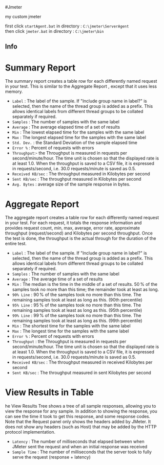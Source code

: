 #Jmeter

my custom jmeter  

first click `startAgent.bat` in directory : `C:\jmeter\ServerAgent`  
then click `jmeter.bat` in directory : `C:\jmeter\bin`


## Info
# Summary Report
The summary report creates a table row for each differently named request in your test. This is similar to the Aggregate Report , except that it uses less memory.  

-   `Label` : The label of the sample. If "Include group name in label?" is selected, then the name of the thread group is added as a prefix. This allows identical labels from different thread groups to be collated separately if required.
-   `Samples` : The number of samples with the same label
-   `Average` : The average elapsed time of a set of results
-   `Min` : The lowest elapsed time for the samples with the same label
-   `Max` : The longest elapsed time for the samples with the same label
-   `Std. Dev.` : the Standard Deviation of the sample elapsed time
-   `Error %` : Percent of requests with errors
-   `Throughput`:- the Throughput is measured in requests per second/minute/hour. The time unit is chosen so that the displayed rate is at least 1.0. When the throughput is saved to a CSV file, it is expressed in requests/second, i.e. 30.0 requests/minute is saved as 0.5.
-   `Received KB/sec` : The throughput measured in Kilobytes per second
-   `Sent KB/sec` : The throughput measured in Kilobytes per second
-   `Avg. Bytes` : average size of the sample response in bytes.

# Aggregate Report
The aggregate report creates a table row for each differently named request in your test. For each request, it totals the response information and provides request count, min, max, average, error rate, approximate throughput (request/second) and Kilobytes per second throughput. Once the test is done, the throughput is the actual through for the duration of the entire test.

-   `Label` : The label of the sample. If "Include group name in label?" is selected, then the name of the thread group is added as a prefix. This allows identical labels from different thread groups to be collated separately if required.
-   `Samples` : The number of samples with the same label
-   `Average` : The average time of a set of results
-   `Min` : The median is the time in the middle of a set of results. 50 % of the samples took no more than this time; the remainder took at least as long.
-   `90% Line` : 90 % of the samples took no more than this time. The remaining samples took at least as long as this. (90th percentile)
-   `95% Line` : 95 % of the samples took no more than this time. The remaining samples took at least as long as this. (95th percentile)
-   `99% Line` : 99 % of the samples took no more than this time. The remaining samples took at least as long as this. (99th percentile)
-   `Min` : The shortest time for the samples with the same label
-   `Max` : The longest time for the samples with the same label
-   `Error %` : Percent of requests with errors
-   `Throughput` : the Throughput is measured in requests per second/minute/hour. The time unit is chosen so that the displayed rate is at least 1.0. When the throughput is saved to a CSV file, it is expressed in requests/second, i.e. 30.0 requests/minute is saved as 0.5.
-   `Received KB/sec` : The throughput measured in received Kilobytes per second
-   `Sent KB/sec` : The throughput measured in sent Kilobytes per second

# View Results in Table
he View Results Tree shows a tree of all sample responses, allowing you to view the response for any sample. In addition to showing the response, you can see the time it took to get this response, and some response codes. Note that the Request panel only shows the headers added by JMeter. It does not show any headers (such as Host) that may be added by the HTTP protocol implementation.

-   `Latency` : The number of milliseconds that elapsed between when JMeter sent the request and when an initial response was received
-   `Sample Time` : The number of milliseconds that the server took to fully serve the request (response + latency)